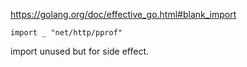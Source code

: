 https://golang.org/doc/effective_go.html#blank_import

    import _ "net/http/pprof"

import unused but for side effect.

